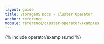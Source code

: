```yaml
---
layout: guide
title: StorageOS Docs - Cluster Operator
anchor: reference
module: reference/cluster-operator/examples
---
```


{% include operator/examples.md %}
